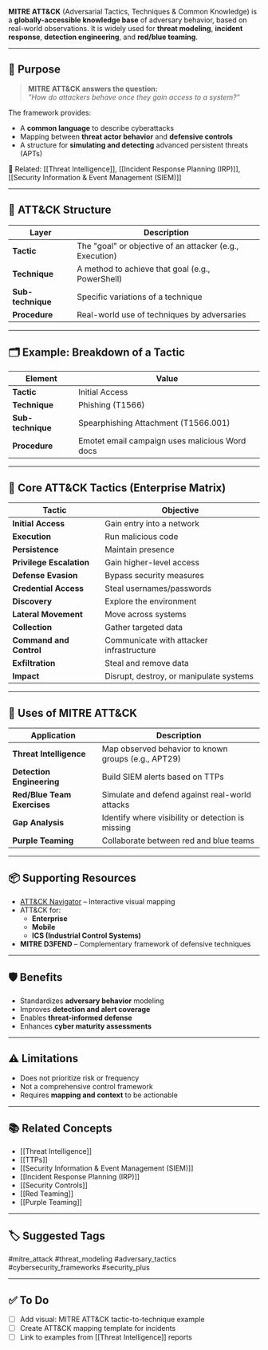 **MITRE ATT&CK** (Adversarial Tactics, Techniques & Common Knowledge) is a **globally-accessible knowledge base** of adversary behavior, based on real-world observations. It is widely used for **threat modeling**, **incident response**, **detection engineering**, and **red/blue teaming**.

---

## 🎯 Purpose

> **MITRE ATT&CK answers the question:**  
> _"How do attackers behave once they gain access to a system?"_

The framework provides:
- A **common language** to describe cyberattacks
- Mapping between **threat actor behavior** and **defensive controls**
- A structure for **simulating and detecting** advanced persistent threats (APTs)

📎 Related: [[Threat Intelligence]], [[Incident Response Planning (IRP)]], [[Security Information & Event Management (SIEM)]]

---

## 🧱 ATT&CK Structure

| Layer        | Description                                        |
|--------------|----------------------------------------------------|
| **Tactic**   | The "goal" or objective of an attacker (e.g., Execution) |
| **Technique**| A method to achieve that goal (e.g., PowerShell)   |
| **Sub-technique** | Specific variations of a technique           |
| **Procedure**| Real-world use of techniques by adversaries        |

---

## 🗂 Example: Breakdown of a Tactic

| Element             | Value                        |
|----------------------|------------------------------|
| **Tactic**           | Initial Access               |
| **Technique**        | Phishing (T1566)             |
| **Sub-technique**    | Spearphishing Attachment (T1566.001) |
| **Procedure**        | Emotet email campaign uses malicious Word docs |

---

## 🔐 Core ATT&CK Tactics (Enterprise Matrix)

| Tactic                 | Objective                                          |
|------------------------|----------------------------------------------------|
| **Initial Access**      | Gain entry into a network                         |
| **Execution**           | Run malicious code                                |
| **Persistence**         | Maintain presence                                 |
| **Privilege Escalation**| Gain higher-level access                          |
| **Defense Evasion**     | Bypass security measures                          |
| **Credential Access**   | Steal usernames/passwords                         |
| **Discovery**           | Explore the environment                           |
| **Lateral Movement**    | Move across systems                               |
| **Collection**          | Gather targeted data                              |
| **Command and Control** | Communicate with attacker infrastructure          |
| **Exfiltration**        | Steal and remove data                             |
| **Impact**              | Disrupt, destroy, or manipulate systems           |

---

## 🧰 Uses of MITRE ATT&CK

| Application                  | Description                                      |
|------------------------------|--------------------------------------------------|
| **Threat Intelligence**      | Map observed behavior to known groups (e.g., APT29) |
| **Detection Engineering**    | Build SIEM alerts based on TTPs                 |
| **Red/Blue Team Exercises**  | Simulate and defend against real-world attacks  |
| **Gap Analysis**             | Identify where visibility or detection is missing|
| **Purple Teaming**           | Collaborate between red and blue teams          |

---

## 📦 Supporting Resources

- [ATT&CK Navigator](https://attack.mitre.org/matrices/enterprise/) – Interactive visual mapping
- ATT&CK for:
  - **Enterprise**
  - **Mobile**
  - **ICS (Industrial Control Systems)**
- **MITRE D3FEND** – Complementary framework of defensive techniques

---

## 🛡 Benefits

- Standardizes **adversary behavior** modeling
- Improves **detection and alert coverage**
- Enables **threat-informed defense**
- Enhances **cyber maturity assessments**

---

## ⚠️ Limitations

- Does not prioritize risk or frequency
- Not a comprehensive control framework
- Requires **mapping and context** to be actionable

---

## 📚 Related Concepts

- [[Threat Intelligence]]
- [[TTPs]]
- [[Security Information & Event Management (SIEM)]]
- [[Incident Response Planning (IRP)]]
- [[Security Controls]]
- [[Red Teaming]]
- [[Purple Teaming]]

---

## 🏷 Suggested Tags

#mitre_attack #threat_modeling #adversary_tactics #cybersecurity_frameworks #security_plus

---

## ✅ To Do

- [ ] Add visual: MITRE ATT&CK tactic-to-technique example
- [ ] Create ATT&CK mapping template for incidents
- [ ] Link to examples from [[Threat Intelligence]] reports
